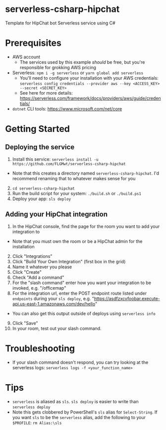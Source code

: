 # serverless-csharp-hipchat
Template for HipChat bot Serverless service using C#

# Prerequisites

- AWS account
  - The services used by this example *should* be free, but you're responsible for grokking AWS pricing
- Serverless: `npm i -g serverless` or `yarn global add serverless`
  - You'll need to configure your installation with your AWS credentials: `serverless config credentials --provider aws --key <ACCESS_KEY> --secret <SECRET_KEY>`
  - See here for more details: https://serverless.com/framework/docs/providers/aws/guide/credentials/
- `dotnet` CLI tools: https://www.microsoft.com/net/core

# Getting Started

## Deploying the service

1. Install this service: `serverless install -u https://github.com/FLGMwt/serverless-csharp-hipchat`
  - Note that this creates a directory named `serverless-csharp-hipchat`. I'd recommend renaming that to whatever makes sense for you
2. `cd serverless-csharp-hipchat`
3. Run the build script for your system: `./build.sh` or `./build.ps1`
4. Deploy your app: `sls deploy`

## Adding your HipChat integration

1. In the HipChat console, find the page for the room you want to add your integration to
  - Note that you must own the room or be a HipChat admin for the installation
2. Click "Integrations"
3. Click "Build Your Own Integration" (first box in the grid)
4. Name it whatever you please
5. Click "Create"
6. Check "Add a command"
7. For the "slash command" enter how you want your integration to be invoked, e.g. "/officemap"
8. For the integration url, enter the POST endpoint route listed under `endpoints` during your `sls deploy`, e.g. "https://asdfzxcvfoobar.execute-api.us-east-1.amazonaws.com/dev/hello"
  - You can also get this output outside of deploys using `serverless info`
9. Click "Save"
10. In your room, test out your slash command.

# Troubleshooting

- If your slash command doesn't respond, you can try looking at the serverless logs: `serverless logs -f <your_function_name>`

# Tips

- `serverless` is aliased as `sls`. `sls deploy` is easier to write than `serverless deploy`
 - Note this gets clobbered by PowerShell's `sls` alias for `Select-String`. If you want `sls` to be the `serverless` alias, add the following to your `$PROFILE`: `rm Alias:\sls`
